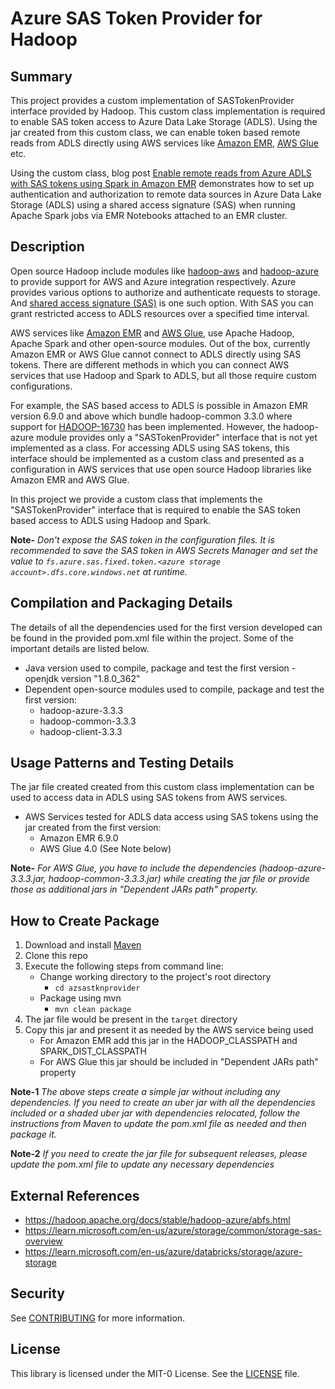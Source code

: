 # Azure SAS Token Provider for Hadoop

## Summary
This project provides a custom implementation of SASTokenProvider interface provided by Hadoop. This custom class implementation is required to enable SAS token access to Azure Data Lake Storage (ADLS). Using the jar created from this custom class, we can enable token based remote reads from ADLS directly using AWS services like [Amazon EMR](https://aws.amazon.com/emr/), [AWS Glue](https://aws.amazon.com/glue/) etc.

Using the custom class, blog post [Enable remote reads from Azure ADLS with SAS tokens using Spark in Amazon EMR](https://aws.amazon.com/blogs/big-data/enable-remote-reads-from-azure-adls-with-sas-tokens-using-spark-in-amazon-emr/) demonstrates how to set up authentication and authorization to remote data sources in Azure Data Lake Storage (ADLS) using a shared access signature (SAS) when running Apache Spark jobs via EMR Notebooks attached to an EMR cluster.

## Description
Open source Hadoop include modules like [hadoop-aws](https://hadoop.apache.org/docs/stable/hadoop-aws/tools/hadoop-aws/index.html) and [hadoop-azure](https://hadoop.apache.org/docs/stable/hadoop-azure/abfs.html) to provide support for AWS and Azure integration respectively. Azure provides various options to authorize and authenticate requests to storage. And [shared access signature (SAS)](https://learn.microsoft.com/en-us/rest/api/storageservices/delegate-access-with-shared-access-signature) is one such option. With SAS you can grant restricted access to ADLS resources over a specified time interval.

AWS services like [Amazon EMR](https://aws.amazon.com/emr/) and [AWS Glue](https://aws.amazon.com/glue/), use Apache Hadoop, Apache Spark and other open-source modules. Out of the box, currently Amazon EMR or AWS Glue cannot connect to ADLS directly using SAS tokens. There are different methods in which you can connect AWS services that use Hadoop and Spark to ADLS, but all those require custom configurations. 

For example, the SAS based access to ADLS is possible in Amazon EMR version 6.9.0 and above which bundle hadoop-common 3.3.0 where support for [HADOOP-16730](https://issues.apache.org/jira/browse/HADOOP-16730) has been implemented. However, the hadoop-azure module provides only a "SASTokenProvider" interface that is not yet implemented as a class. For accessing ADLS using SAS tokens, this interface should be implemented as a custom class and presented as a configuration in AWS services that use open source Hadoop libraries like Amazon EMR and AWS Glue.

In this project we provide a custom class that implements the "SASTokenProvider" interface that is required to enable the SAS token based access to ADLS using Hadoop and Spark. 

**Note-** *Don't expose the SAS token in the configuration files. It is recommended to save the SAS token in AWS Secrets Manager and set the value to `fs.azure.sas.fixed.token.<azure storage account>.dfs.core.windows.net` at runtime.*

## Compilation and Packaging Details
The details of all the dependencies used for the first version developed can be found in the provided pom.xml file within the project. Some of the important details are listed below. 
* Java version used to compile, package and test the first version - openjdk version "1.8.0_362"
* Dependent open-source modules used to compile, package and test the first version:
    * hadoop-azure-3.3.3
    * hadoop-common-3.3.3
    * hadoop-client-3.3.3

## Usage Patterns and Testing Details
The jar file created created from this custom class implementation can be used to access data in ADLS using SAS tokens from AWS services. 
* AWS Services tested for ADLS data access using SAS tokens using the jar created from the first version:
    * Amazon EMR 6.9.0
    * AWS Glue 4.0 (See Note below)

**Note-** *For AWS Glue, you have to include the dependencies (hadoop-azure-3.3.3.jar, hadoop-common-3.3.3.jar) while creating the jar file or provide those as additional jars in "Dependent JARs path" property.*

## How to Create Package
1. Download and install [Maven](https://maven.apache.org/index.html)
2. Clone this repo
3. Execute the following steps from command line:
    * Change working directory to the project's root directory
        * `cd azsastknprovider`
    * Package using mvn
        * `mvn clean package`
4. The jar file would be present in the `target` directory
5. Copy this jar and present it as needed by the AWS service being used
    * For Amazon EMR add this jar in the HADOOP_CLASSPATH and SPARK_DIST_CLASSPATH
    * For AWS Glue this jar should be included in "Dependent JARs path" property

**Note-1** 
*The above steps create a simple jar without including any dependencies. If you need to create an uber jar with all the dependencies included or a shaded uber jar with dependencies relocated, follow the instructions from Maven to update the pom.xml file as needed and then package it.*

**Note-2**
*If you need to create the jar file for subsequent releases, please update the pom.xml file to update any necessary dependencies*

## External References
* https://hadoop.apache.org/docs/stable/hadoop-azure/abfs.html
* https://learn.microsoft.com/en-us/azure/storage/common/storage-sas-overview
* https://learn.microsoft.com/en-us/azure/databricks/storage/azure-storage

## Security
See [CONTRIBUTING](CONTRIBUTING.md#security-issue-notifications) for more information.

## License
This library is licensed under the MIT-0 License. See the [LICENSE](LICENSE) file.
